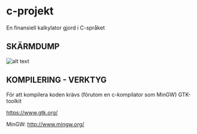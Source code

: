 # c-projekt
En finansiell kalkylator gjord i C-språket

## SKÄRMDUMP

![alt text](http://fininfo.se/images_/misc/bs.jpg)

## KOMPILERING - VERKTYG

För att kompilera koden krävs (förutom en c-kompilator som MinGW) GTK-toolkit

https://www.gtk.org/

MinGW: http://www.mingw.org/

